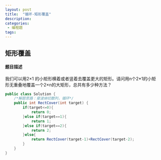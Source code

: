 ```yaml
---
layout: post
title:  "循环-矩形覆盖"
description: 
categories:
 - 编程题
tags:
---
```



## 矩形覆盖
#### 题目描述
我们可以用2×1 的小矩形横着或者竖着去覆盖更大的矩形。请问用n个2*1的小矩形无重叠地覆盖一个2×n的大矩形，总共有多少种方法？

```java
public class Solution {
    /*解题思路：斐波纳切数列，循环*/
    public int RectCover(int target) {
        if(target<=0){
            return 0;
        }else if(target==1){
            return 1;
        }else if(target==2){
            return 2;
        }else{
            return RectCover(target-1)+RectCover(target-2);
        }
    }
}
```